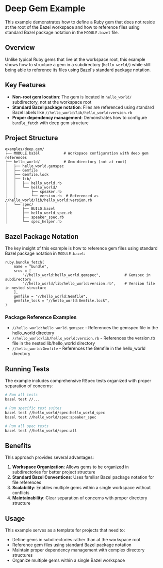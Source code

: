 # Deep Gem Example

This example demonstrates how to define a Ruby gem that does not reside at the root of the
Bazel workspace and how to reference files using standard Bazel package notation in the
`MODULE.bazel` file.

## Overview

Unlike typical Ruby gems that live at the workspace root, this example shows how to
structure a gem in a subdirectory (`hello_world/`) while still being able to reference its
files using Bazel's standard package notation.

## Key Features

- **Non-root gem location**: The gem is located in `hello_world/` subdirectory, not at the
  workspace root
- **Standard Bazel package notation**: Files are referenced using standard Bazel labels like
  `//hello_world/lib/hello_world:version.rb`
- **Proper dependency management**: Demonstrates how to configure `bundle_fetch` with deep
  gem structure

## Project Structure

```
examples/deep_gem/
├── MODULE.bazel           # Workspace configuration with deep gem references
├── hello_world/           # Gem directory (not at root)
│   ├── hello_world.gemspec
│   ├── Gemfile
│   ├── Gemfile.lock
│   ├── lib/
│   │   ├── hello_world.rb
│   │   └── hello_world/
│   │       ├── speaker.rb
│   │       └── version.rb  # Referenced as //hello_world/lib/hello_world:version.rb
│   └── spec/
│       ├── BUILD.bazel
│       ├── hello_world_spec.rb
│       ├── speaker_spec.rb
│       └── spec_helper.rb
```

## Bazel Package Notation

The key insight of this example is how to reference gem files using standard Bazel package
notation in `MODULE.bazel`:

```starlark
ruby.bundle_fetch(
    name = "bundle",
    srcs = [
        "//hello_world:hello_world.gemspec",           # Gemspec in subdirectory
        "//hello_world/lib/hello_world:version.rb",    # Version file in nested structure
    ],
    gemfile = "//hello_world:Gemfile",
    gemfile_lock = "//hello_world:Gemfile.lock",
)
```

### Package Reference Examples

- `//hello_world:hello_world.gemspec` - References the gemspec file in the hello_world directory
- `//hello_world/lib/hello_world:version.rb` - References the version.rb file in the nested
  lib/hello_world directory
- `//hello_world:Gemfile` - References the Gemfile in the hello_world directory

## Running Tests

The example includes comprehensive RSpec tests organized with proper separation of concerns:

```bash
# Run all tests
bazel test //...

# Run specific test suites
bazel test //hello_world/spec:hello_world_spec
bazel test //hello_world/spec:speaker_spec

# Run all spec tests
bazel test //hello_world/spec:all
```

## Benefits

This approach provides several advantages:

1. **Workspace Organization**: Allows gems to be organized in subdirectories for better
   project structure
2. **Standard Bazel Conventions**: Uses familiar Bazel package notation for file references
3. **Scalability**: Enables multiple gems within a single workspace without conflicts
4. **Maintainability**: Clear separation of concerns with proper directory structure

## Usage

This example serves as a template for projects that need to:

- Define gems in subdirectories rather than at the workspace root
- Reference gem files using standard Bazel package notation
- Maintain proper dependency management with complex directory structures
- Organize multiple gems within a single Bazel workspace
